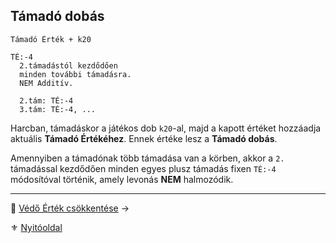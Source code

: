 ## Támadó dobás

```
Támadó Érték + k20
```

```
TÉ:-4
  2.támadástól kezdődően
  minden további támadásra.
  NEM Additív.
  
  2.tám: TÉ:-4
  3.tám: TÉ:-4, ...
```

Harcban, támadáskor a játékos dob `k20`-al, majd a kapott értéket hozzáadja aktuális **Támadó Értékéhez**. Ennek értéke lesz a **Támadó dobás**.

Amennyiben a támadónak több támadása van a körben, akkor a `2.` támadással kezdődően minden egyes plusz támadás fixen `TÉ:-4` módosítóval történik, amely levonás **NEM** halmozódik.

---

🔗 [Védő Érték csökkentése](064_02_03_vedo_ertek_csokkentese.md) →

⚜️ [Nyitóoldal](start.md#6-harcrendszer-%EF%B8%8F)
